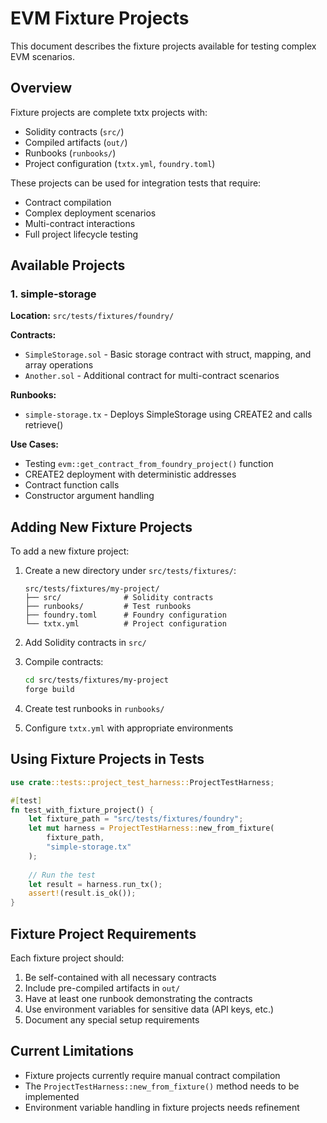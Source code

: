 # EVM Fixture Projects

This document describes the fixture projects available for testing complex EVM scenarios.

## Overview

Fixture projects are complete txtx projects with:
- Solidity contracts (`src/`)
- Compiled artifacts (`out/`)
- Runbooks (`runbooks/`)
- Project configuration (`txtx.yml`, `foundry.toml`)

These projects can be used for integration tests that require:
- Contract compilation
- Complex deployment scenarios
- Multi-contract interactions
- Full project lifecycle testing

## Available Projects

### 1. simple-storage
**Location:** `src/tests/fixtures/foundry/`

**Contracts:**
- `SimpleStorage.sol` - Basic storage contract with struct, mapping, and array operations
- `Another.sol` - Additional contract for multi-contract scenarios

**Runbooks:**
- `simple-storage.tx` - Deploys SimpleStorage using CREATE2 and calls retrieve()

**Use Cases:**
- Testing `evm::get_contract_from_foundry_project()` function
- CREATE2 deployment with deterministic addresses
- Contract function calls
- Constructor argument handling

## Adding New Fixture Projects

To add a new fixture project:

1. Create a new directory under `src/tests/fixtures/`:
   ```
   src/tests/fixtures/my-project/
   ├── src/              # Solidity contracts
   ├── runbooks/         # Test runbooks
   ├── foundry.toml      # Foundry configuration
   └── txtx.yml          # Project configuration
   ```

2. Add Solidity contracts in `src/`

3. Compile contracts:
   ```bash
   cd src/tests/fixtures/my-project
   forge build
   ```

4. Create test runbooks in `runbooks/`

5. Configure `txtx.yml` with appropriate environments

## Using Fixture Projects in Tests

```rust
use crate::tests::project_test_harness::ProjectTestHarness;

#[test]
fn test_with_fixture_project() {
    let fixture_path = "src/tests/fixtures/foundry";
    let mut harness = ProjectTestHarness::new_from_fixture(
        fixture_path,
        "simple-storage.tx"
    );
    
    // Run the test
    let result = harness.run_tx();
    assert!(result.is_ok());
}
```

## Fixture Project Requirements

Each fixture project should:
1. Be self-contained with all necessary contracts
2. Include pre-compiled artifacts in `out/`
3. Have at least one runbook demonstrating the contracts
4. Use environment variables for sensitive data (API keys, etc.)
5. Document any special setup requirements

## Current Limitations

- Fixture projects currently require manual contract compilation
- The `ProjectTestHarness::new_from_fixture()` method needs to be implemented
- Environment variable handling in fixture projects needs refinement